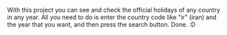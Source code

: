 With this project you can see and check the official holidays of any country in any year. 
All you need to do is enter the country code like "ir" (iran) and the year that you want, and then press the search button.
Done. :D
